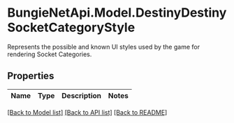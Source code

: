 # BungieNetApi.Model.DestinyDestinySocketCategoryStyle
Represents the possible and known UI styles used by the game for rendering Socket Categories.
## Properties

Name | Type | Description | Notes
------------ | ------------- | ------------- | -------------

[[Back to Model list]](../README.md#documentation-for-models) [[Back to API list]](../README.md#documentation-for-api-endpoints) [[Back to README]](../README.md)

